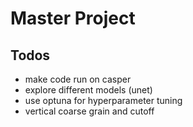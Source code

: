 # Master Project

## Todos

- make code run on casper
- explore different models (unet)
- use optuna for hyperparameter tuning
- vertical coarse grain and cutoff